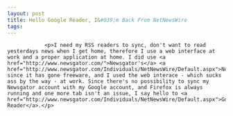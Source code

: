```yaml
---
layout: post
title: Hello Google Reader, I&#039;m Back From NetNewsWire
tags:
---
```



                <p>I need my RSS readers to sync, don't want to read yesterdays news when I get home, therefore I use a web interface at work and a proper application at home. I did use <a href="http://www.newsgator.com/">Newsgator's</a> <a href="http://www.newsgator.com/Individuals/NetNewsWire/Default.aspx">NetNewsWire</a> since it has gone freeware, and I used the web interace - which sucks ass by the way - at work. Since there's no possibility to sync my Newsgator account with my Google account, and Firefox is always running and one more tab isn't an issue, I say hello to <a href="http://www.newsgator.com/Individuals/NetNewsWire/Default.aspx">Google Reader</a>.</p>
